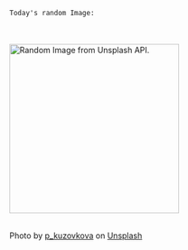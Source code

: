 `Today's random Image:`
<div>
<br>
<br>
<img height="300" src="https://images.unsplash.com/photo-1698772846430-decc4b0ef9ab?crop=entropy&cs=tinysrgb&fit=max&fm=jpg&ixid=M3w1MjU4Njl8MHwxfHJhbmRvbXx8fHx8fHx8fDE2OTk0NjcwMDJ8&ixlib=rb-4.0.3&q=80&w=1080" alt="Random Image from Unsplash API.">
<br>
<br>
</div>

Photo by <a href="https://unsplash.com/@p_kuzovkova?utm_source=github.com/elderguardian&amp;utm_medium=referral" target="_blank_" rel="noreferrer noopener">p_kuzovkova</a> on <a href="https://unsplash.com/photos/a-close-up-of-a-pine-tree-with-drops-of-water-on-it-I4B9siqAojQ" target="_blank" rel="noreferrer noopene">Unsplash</a>
